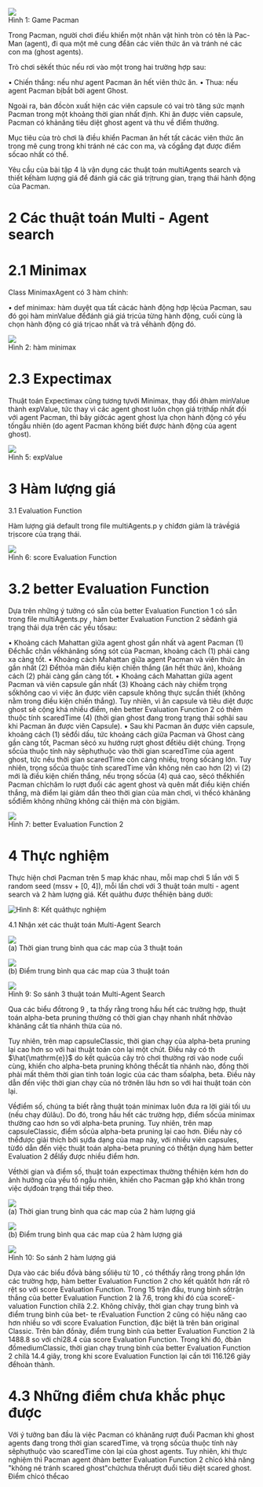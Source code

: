 ![](images/3e15039e0e7f98570ba5f4b8f13b0610da799d818b2e872ded64aa1c86398b25.jpg)  
Hình 1: Game Pacman  

Trong Pacman, người chơi điều khiển một nhân vật hình tròn có tên là Pac-Man (agent), đi qua một mê cung đểăn các viên thức ăn và tránh né các con ma (ghost agents).  

Trò chơi sẽkết thúc nếu rơi vào một trong hai trường hợp sau:  

•  Chiến thắng: nếu như agent Pacman ăn hết viên thức ăn. •  Thua: nếu agent Pacman bịbắt bởi agent Ghost.  

Ngoài ra, bản đồcòn xuất hiện các viên capsule có vai trò tăng sức mạnh Pacman trong một khoảng thời gian nhất định. Khi ăn được viên capsule, Pacman có khảnăng tiêu diệt ghost agent và thu về điểm thưởng.  

Mục tiêu của trò chơi là điều khiển Pacman ăn hết tất cảcác viên thức ăn trong mê cung trong khi tránh né các con ma, và cốgắng đạt được điểm sốcao nhất có thể.  

Yêu cầu của bài tập 4 là vận dụng các thuật toán multiAgents search và thiết kếhàm lượng giá để đánh giá các giá trịtrung gian, trạng thái hành động của Pacman.  

# 2 Các thuật toán Multi - Agent search  

# 2.1 Minimax  

Class MinimaxAgent có 3 hàm chính:  

•  def minimax: hàm duyệt qua tất cảcác hành động hợp lệcủa Pacman, sau đó gọi hàm minValue đểđánh giá giá trịcủa từng hành động, cuối cùng là chọn hành động có giá trịcao nhất và trả vềhành động đó.  

![](images/6b52758df03fd20a8d47cb008ae1b039b55817b23f63a319e788d34b8b2f0742.jpg)  
Hình 2: hàm minimax  

# 2.3 Expectimax  

Thuật toán Expectimax cũng tương tựvới Minimax, thay đổi ởhàm minValue thành expValue, tức thay vì các agent ghost luôn chọn giá trịthấp nhất đối với agent Pacman, thì bây giờcác agent ghost lựa chọn hành động có yếu tốngẫu nhiên (do agent Pacman không biết được hành động của agent ghost).  

![](images/1afc69d53550861bf5a4afffa8b255b3be50a915856cb2146bec0b7e84cfbc10.jpg)  
Hình 5: expValue  

# 3 Hàm lượng giá  

3.1 Evaluation Function  

Hàm lượng giá default trong file  multiAgents.p y chỉđơn giảm là trảvềgiá trịscore của trạng thái.  

![](images/c563efaeeae660c78098b286ae77413aec9736450a825a691fefa77c70075348.jpg)  
Hình 6: score Evaluation Function  

# 3.2 better Evaluation Function  

Dựa trên những ý tưởng có sẵn của better Evaluation Function 1 có sẵn trong file  multiAgents.py , hàm better Evaluation Function 2 sẽđánh giá trạng thái dựa trên các yếu tốsau:  

•  Khoảng cách Mahattan giữa agent ghost gần nhất và agent Pacman  (1) Đểchắc chắn vềkhảnăng sống sót của Pacman, khoảng cách  (1)  phải càng xa càng tốt. •  Khoảng cách Mahattan giữa agent Pacman và viên thức ăn gần nhất  (2) Đểthỏa mãn điều kiện chiến thắng (ăn hết thức ăn), khoảng cách  (2)  phải càng gần càng tốt. •  Khoảng cách Mahattan giữa agent Pacman và viên capsule gần nhất  (3) Khoảng cách này chiếm trọng sốkhông cao vì việc ăn được viên capsule không thực sựcần thiết (không nằm trong điều kiện chiến thắng). Tuy nhiên, vì ăn capsule và tiêu diệt được ghost sẽ cộng khá nhiều điểm, nên better Evaluation Function 2 có thêm thuộc tính scaredTime  (4)  (thời gian ghost đang trong trạng thái  sợhãi  sau khi Pacman ăn được viên Capsule). •  Sau khi Pacman ăn được viên capsule, khoảng cách  (1)  sẽđổi dấu, tức khoảng cách giữa Pacman và Ghost càng gần càng tốt, Pacman sẽcó xu hướng  rượt  ghost đểtiêu diệt chúng. Trọng sốcủa thuộc tính này sẽphụthuộc vào thời gian scaredTime của agent ghost, tức nếu thời gian scaredTime còn càng nhiều, trọng sốcàng lớn. Tuy nhiên, trọng sốcủa thuộc tính scaredTime vẫn không nên cao hơn  (2)  vì  (2)  mới là điều kiện chiến thắng, nếu trọng sốcủa  (4)  quá cao, sẽcó thểkhiến Pacman chỉchăm lo rượt đuổi các agent ghost và  quên mất  điều kiện chiến thắng, mà điểm lại giảm dần theo thời gian của màn chơi, vì thếcó khảnăng sốđiểm không những không cải thiện mà còn bịgiảm.  

![](images/28de89908743997c1f4269899b244ed16165fc04f6e9037a323ef20fe29a3f1b.jpg)  
Hình 7: better Evaluation Function 2  

# 4 Thực nghiệm  

Thực hiện chơi Pacman trên 5 map khác nhau, mỗi map chơi 5 lần với 5 random seed (mssv + [0, 4]), mỗi lần chơi với 3 thuật toán multi - agent search và 2 hàm lượng giá. Kết quảthu được thểhiện bảng dưới:  

![Hình 8: Kết quảthực nghiệm ](images/3e6a54627055f0a0ea04a2faf0044169a1a29c2d25542d2d5616c4c4b2722bf6.jpg)  

4.1 Nhận xét các thuật toán Multi-Agent Search  

![](images/6ac379bac00d8cb03af6ab647b14864aab44d05718ddfeb1df87e052aedd9024.jpg)  
(a) Thời gian trung bình qua các map của 3 thuật toán  

![](images/606591f0e9ffe42c1639c0147d8c7f3b43666bc27024b232e1564e8427f17214.jpg)  
(b) Điểm trung bình qua các map của 3 thuật toán  

![](images/78db519162ac0437e2d96bb09d3e0a3d25993b2c511fa293d3294e5009daa1a2.jpg)  
Hình 9: So sánh 3 thuật toán Multi-Agent Search  

Qua các biểu đồtrong  9 , ta thấy rằng trong hầu hết các trường hợp, thuật toán alpha-beta pruning thường có thời gian chạy nhanh nhất nhờvào khảnăng cắt tỉa nhánh thừa của nó.  

Tuy nhiên, trên map capsuleClassic, thời gian chạy của alpha-beta pruning lại cao hơn so với hai thuật toán còn lại một chút. Điều này có th  $\hat{\mathrm{e}}$  do kết quảcủa cây trò chơi thường rơi vào node cuối cùng, khiến cho alpha-beta pruning không thểcắt tỉa nhánh nào, đồng thời phải mất thêm thời gian tính toán logic của các tham sốalpha, beta. Điều này dẫn đến việc thời gian chạy của nó trởnên lâu hơn so với hai thuật toán còn lại.  

Vềđiểm số, chúng ta biết rằng thuật toán minimax luôn đưa ra lời giải tối ưu (nếu chạy đủlâu). Do đó, trong hầu hết các trường hợp, điểm sốcủa minimax thường cao hơn so với alpha-beta pruning. Tuy nhiên, trên map capsuleClassic, điểm sốcủa alpha-beta pruning lại cao hơn. Điều này có thểđược giải thích bởi sựđa dạng của map này, với nhiều viên capsules, từđó dẫn đến việc thuật toán alpha-beta pruning có thểtận dụng hàm better Evaluation 2 đểlấy được nhiều điểm hơn.  

Vềthời gian và điểm số, thuật toán expectimax thường thểhiện kém hơn do ảnh hưởng của yếu tố ngẫu nhiên, khiến cho Pacman gặp khó khăn trong việc dựđoán trạng thái tiếp theo.  

![](images/696d7d0d7d5a85cbc112cd7fa8a7703d354c7035641b166724a40fd53d978bcf.jpg)  
(a) Thời gian trung bình qua các map của 2 hàm lượng giá  

![](images/ed3b8a2ba1e8565771b7877ca699f659a46a72189723b830fb0647bff7bcde32.jpg)  
(b) Điểm trung bình qua các map của 2 hàm lượng giá  

![](images/a1418017e5ded228629c6829ad9ffc6cad07f0f4a696ca3e18fe5811d59b79c6.jpg)  
Hình 10: So sánh 2 hàm lượng giá  

Dựa vào các biểu đồvà bảng sốliệu từ 10 , có thểthấy rằng trong phần lớn các trường hợp, hàm better Evaluation Function 2 cho kết quảtốt hơn rất rõ rệt so với score Evaluation Function. Trong 15 trận đấu, trung bình sốtrận thắng của better Evaluation Function 2 là 7.6, trong khi đó của scoreE- valuation Function chỉlà 2.2. Không chỉvậy, thời gian chạy trung bình và điểm trung bình của bet- te rEvaluation Function 2 cũng có hiệu năng cao hơn nhiều so với score Evaluation Function, đặc biệt là trên bản original Classic. Trên bản đồnày, điểm trung bình của better Evaluation Function 2 là 1488.8 so với chỉ28.4 của score Evaluation Function. Trong khi đó, ởbản đồmediumClassic, thời gian chạy trung bình của better Evaluation Function 2 chỉlà 14.4 giây, trong khi score Evaluation Function lại cần tới 116.126 giây đểhoàn thành.  

# 4.3 Những điểm chưa khắc phục được  

Với ý tưởng ban đầu là việc Pacman có khảnăng  rượt đuổi  Pacman khi ghost agents đang trong thời gian scaredTime, và trọng sốcủa thuộc tính này sẽphụthuộc vào scaredTime còn lại của ghost agents. Tuy nhiên, khi thực nghiệm thì Pacman agent ởhàm better Evaluation Function 2 chỉcó khả năng "không né tránh scared ghost"chứchưa thểrượt đuổi tiêu diệt scared ghost. Điểm chỉcó thểcao  